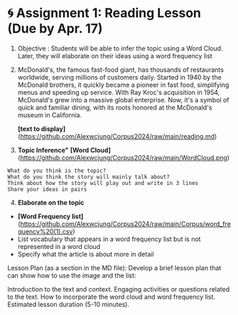 
# 🌀 Assignment 1: Reading Lesson (Due by Apr. 17)
1. Objective : Students will be able to infer the topic using a Word Cloud. Later, they will elaborate on their ideas using a word frequency list
2. McDonald's, the famous fast-food giant, has thousands of restaurants worldwide, serving millions of customers daily. Started in 1940 by the McDonald brothers, it quickly became a pioneer in fast food, simplifying menus and speeding up service. With Ray Kroc's acquisition in 1954, McDonald's grew into a massive global enterprise. Now, it's a symbol of quick and familiar dining, with its roots honored at the McDonald's museum in California.

   **[text to display]** (https://github.com/Alexwcjung/Corpus2024/raw/main/reading.md)

3. **Topic Inference"**
**[Word Cloud]** (https://github.com/Alexwcjung/Corpus2024/raw/main/WordCloud.png)
```
What do you think is the topic?
What do you think the story will mainly talk about?
Think about how the story will play out and write in 3 lines
Share your ideas in pairs
```

4. **Elaborate on the topic**
+ **[Word Frequency list]** (https://github.com/Alexwcjung/Corpus2024/raw/main/Corpus/word_frequency%20(1).csv)
+ List vocabulary that appears in a word frequency list but is not represented in a word cloud
+ Specify what the article is about more in detail 

Lesson Plan (as a section in the MD file): Develop a brief lesson plan that can show how to use the image and the list:

Introduction to the text and context.
Engaging activities or questions related to the text.
How to incorporate the word cloud and word frequency list.
Estimated lesson duration (5-10 minutes).

